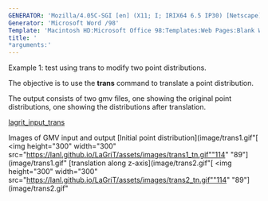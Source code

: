 ```yaml
---
GENERATOR: 'Mozilla/4.05C-SGI [en] (X11; I; IRIX64 6.5 IP30) [Netscape]'
Generator: 'Microsoft Word /98'
Template: 'Macintosh HD:Microsoft Office 98:Templates:Web Pages:Blank Web Page'
title: '
*arguments:'
---
```


Example 1: test using trans to modify two point distributions.

 The objective is to use the **trans** command to translate a point
 distribution.

 The output consists of two gmv files, one showing the original point
 distributions, one showing the distributions after translation.

 [lagrit\_input\_trans](../lagrit_input_trans)

Images of GMV input and output
[Initial point
distribution](image/trans1.gif"[
<img height="300" width="300" src="https://lanl.github.io/LaGriT/assets/images/trans1_tn.gif""114"
"89"](image/trans1.gif"
[translation along
z-axis](image/trans2.gif"[
<img height="300" width="300" src="https://lanl.github.io/LaGriT/assets/images/trans2_tn.gif""114"
"89"](image/trans2.gif"
